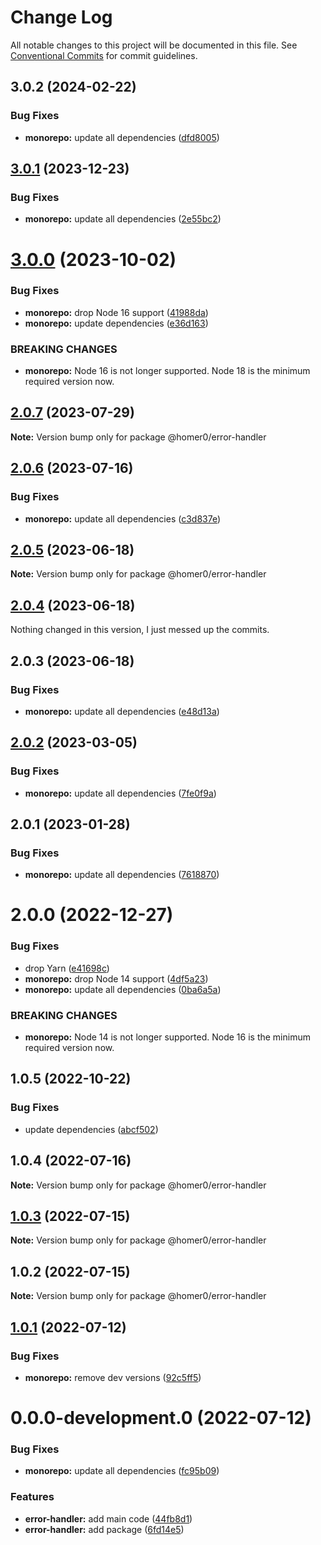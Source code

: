 # Change Log

All notable changes to this project will be documented in this file.
See [Conventional Commits](https://conventionalcommits.org) for commit guidelines.

## 3.0.2 (2024-02-22)

### Bug Fixes

- **monorepo:** update all dependencies ([dfd8005](https://github.com/homer0/packages/commit/dfd80057bf5a5259d0324ca5eecf6e42a58db817))

## [3.0.1](https://github.com/homer0/packages/compare/@homer0/error-handler@3.0.0...@homer0/error-handler@3.0.1) (2023-12-23)

### Bug Fixes

- **monorepo:** update all dependencies ([2e55bc2](https://github.com/homer0/packages/commit/2e55bc20351f39fb52b9555f564102833e168dc1))

# [3.0.0](https://github.com/homer0/packages/compare/@homer0/error-handler@2.0.7...@homer0/error-handler@3.0.0) (2023-10-02)

### Bug Fixes

- **monorepo:** drop Node 16 support ([41988da](https://github.com/homer0/packages/commit/41988da8e3f15a1c2daecfe0d7c9243eb19f9351))
- **monorepo:** update dependencies ([e36d163](https://github.com/homer0/packages/commit/e36d1630c8fc754d9359665100c8a027b15cfb9e))

### BREAKING CHANGES

- **monorepo:** Node 16 is not longer supported. Node 18 is the minimum required version now.

## [2.0.7](https://github.com/homer0/packages/compare/@homer0/error-handler@2.0.6...@homer0/error-handler@2.0.7) (2023-07-29)

**Note:** Version bump only for package @homer0/error-handler

## [2.0.6](https://github.com/homer0/packages/compare/@homer0/error-handler@2.0.5...@homer0/error-handler@2.0.6) (2023-07-16)

### Bug Fixes

- **monorepo:** update all dependencies ([c3d837e](https://github.com/homer0/packages/commit/c3d837e5820d27a27e97322211478d880000c064))

## [2.0.5](https://github.com/homer0/packages/compare/@homer0/error-handler@2.0.4...@homer0/error-handler@2.0.5) (2023-06-18)

**Note:** Version bump only for package @homer0/error-handler

## [2.0.4](https://github.com/homer0/packages/compare/@homer0/error-handler@2.0.2...@homer0/error-handler@2.0.4) (2023-06-18)

Nothing changed in this version, I just messed up the commits.

## 2.0.3 (2023-06-18)

### Bug Fixes

- **monorepo:** update all dependencies ([e48d13a](https://github.com/homer0/packages/commit/e48d13a474ce710f73128a49ca6ad4ac2da23ef0))

## [2.0.2](https://github.com/homer0/packages/compare/@homer0/error-handler@2.0.1...@homer0/error-handler@2.0.2) (2023-03-05)

### Bug Fixes

- **monorepo:** update all dependencies ([7fe0f9a](https://github.com/homer0/packages/commit/7fe0f9a39ec89e9b3fa9530e9332828916f3a108))

## 2.0.1 (2023-01-28)

### Bug Fixes

- **monorepo:** update all dependencies ([7618870](https://github.com/homer0/packages/commit/7618870e6ec4d6f281a79b15f139124875c760b2))

# 2.0.0 (2022-12-27)

### Bug Fixes

- drop Yarn ([e41698c](https://github.com/homer0/packages/commit/e41698c310996d1ca520bd6a9a2220017e1a3d49))
- **monorepo:** drop Node 14 support ([4df5a23](https://github.com/homer0/packages/commit/4df5a23c1c3e5d1632679f4902c0c73113252bc0))
- **monorepo:** update all dependencies ([0ba6a5a](https://github.com/homer0/packages/commit/0ba6a5a68413ab557cce5a5afbd6314e42d86671))

### BREAKING CHANGES

- **monorepo:** Node 14 is not longer supported. Node 16 is the minimum required version now.

## 1.0.5 (2022-10-22)

### Bug Fixes

- update dependencies ([abcf502](https://github.com/homer0/packages/commit/abcf5027fce4cb7d37d9e4cf9aafc1846c7bceb0))

## 1.0.4 (2022-07-16)

**Note:** Version bump only for package @homer0/error-handler

## [1.0.3](https://github.com/homer0/packages/compare/@homer0/error-handler@1.0.2...@homer0/error-handler@1.0.3) (2022-07-15)

**Note:** Version bump only for package @homer0/error-handler

## 1.0.2 (2022-07-15)

**Note:** Version bump only for package @homer0/error-handler

## [1.0.1](https://github.com/homer0/packages/compare/@homer0/error-handler@0.0.0-development.0...@homer0/error-handler@1.0.1) (2022-07-12)

### Bug Fixes

- **monorepo:** remove dev versions ([92c5ff5](https://github.com/homer0/packages/commit/92c5ff5cc9c579879f371c08edbc111b7e1d4319))

# 0.0.0-development.0 (2022-07-12)

### Bug Fixes

- **monorepo:** update all dependencies ([fc95b09](https://github.com/homer0/packages/commit/fc95b096bc4c2976ba5cd9c7354890137b66a3bd))

### Features

- **error-handler:** add main code ([44fb8d1](https://github.com/homer0/packages/commit/44fb8d19298877bb807fd377d42db30b5d49d560))
- **error-handler:** add package ([6fd14e5](https://github.com/homer0/packages/commit/6fd14e5c8e766793841a8aca08d03c61dea449c3))
